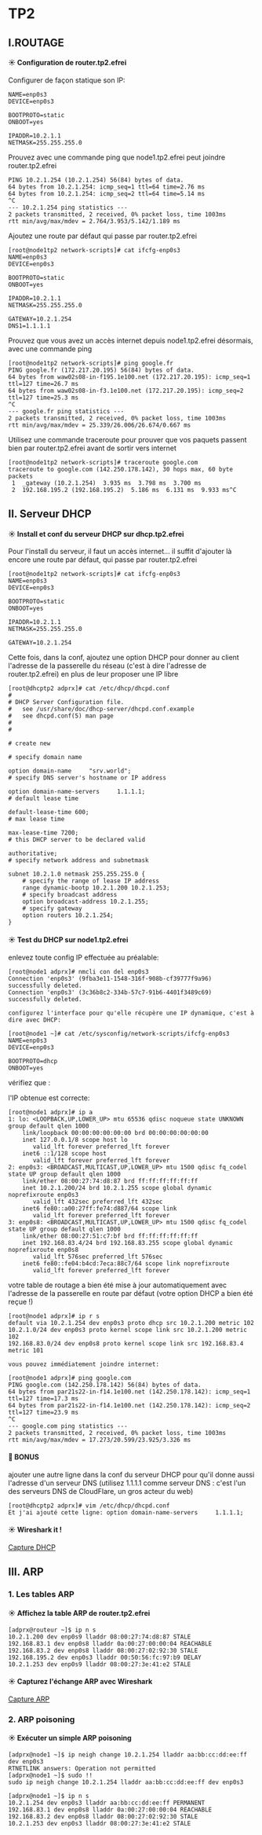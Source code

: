 # TP2

## I.ROUTAGE

#### ☀️ Configuration de router.tp2.efrei

Configurer de façon statique son IP:

```[root@node1tp2 network-scripts]# cat ifcfg-enp0s3
NAME=enp0s3
DEVICE=enp0s3

BOOTPROTO=static
ONBOOT=yes

IPADDR=10.2.1.1
NETMASK=255.255.255.0
```  

Prouvez avec une commande ping que node1.tp2.efrei peut joindre router.tp2.efrei

```[root@node1tp2 network-scripts]# ping 10.2.1.254
PING 10.2.1.254 (10.2.1.254) 56(84) bytes of data.
64 bytes from 10.2.1.254: icmp_seq=1 ttl=64 time=2.76 ms
64 bytes from 10.2.1.254: icmp_seq=2 ttl=64 time=5.14 ms
^C
--- 10.2.1.254 ping statistics ---
2 packets transmitted, 2 received, 0% packet loss, time 1003ms
rtt min/avg/max/mdev = 2.764/3.953/5.142/1.189 ms
```
Ajoutez une route par défaut qui passe par router.tp2.efrei
```
[root@node1tp2 network-scripts]# cat ifcfg-enp0s3
NAME=enp0s3
DEVICE=enp0s3

BOOTPROTO=static
ONBOOT=yes

IPADDR=10.2.1.1
NETMASK=255.255.255.0

GATEWAY=10.2.1.254
DNS1=1.1.1.1
```
Prouvez que vous avez un accès internet depuis node1.tp2.efrei désormais, avec une commande ping
```
[root@node1tp2 network-scripts]# ping google.fr
PING google.fr (172.217.20.195) 56(84) bytes of data.
64 bytes from waw02s08-in-f195.1e100.net (172.217.20.195): icmp_seq=1 ttl=127 time=26.7 ms
64 bytes from waw02s08-in-f3.1e100.net (172.217.20.195): icmp_seq=2 ttl=127 time=25.3 ms
^C
--- google.fr ping statistics ---
2 packets transmitted, 2 received, 0% packet loss, time 1003ms
rtt min/avg/max/mdev = 25.339/26.006/26.674/0.667 ms
```
Utilisez une commande traceroute pour prouver que vos paquets passent bien par router.tp2.efrei avant de sortir vers internet
```
[root@node1tp2 network-scripts]# traceroute google.com
traceroute to google.com (142.250.178.142), 30 hops max, 60 byte packets
 1  _gateway (10.2.1.254)  3.935 ms  3.798 ms  3.700 ms
 2  192.168.195.2 (192.168.195.2)  5.186 ms  6.131 ms  9.933 ms^C
````
## II. Serveur DHCP

#### ☀️ Install et conf du serveur DHCP sur dhcp.tp2.efrei

Pour l'install du serveur, il faut un accès internet... il suffit d'ajouter là encore une route par défaut, qui passe par router.tp2.efrei
```
[root@node1tp2 network-scripts]# cat ifcfg-enp0s3
NAME=enp0s3
DEVICE=enp0s3

BOOTPROTO=static
ONBOOT=yes

IPADDR=10.2.1.1
NETMASK=255.255.255.0

GATEWAY=10.2.1.254
```
Cette fois, dans la conf, ajoutez une option DHCP pour donner au client l'adresse de la passerelle du réseau (c'est à dire l'adresse de router.tp2.efrei) en plus de leur proposer une IP libre
```
[root@dhcptp2 adprx]# cat /etc/dhcp/dhcpd.conf
#
# DHCP Server Configuration file.
#   see /usr/share/doc/dhcp-server/dhcpd.conf.example
#   see dhcpd.conf(5) man page
#
#

# create new

# specify domain name

option domain-name     "srv.world";
# specify DNS server's hostname or IP address

option domain-name-servers     1.1.1.1;
# default lease time

default-lease-time 600;
# max lease time

max-lease-time 7200;
# this DHCP server to be declared valid

authoritative;
# specify network address and subnetmask

subnet 10.2.1.0 netmask 255.255.255.0 {
    # specify the range of lease IP address
    range dynamic-bootp 10.2.1.200 10.2.1.253;
    # specify broadcast address
    option broadcast-address 10.2.1.255;
    # specify gateway
    option routers 10.2.1.254;
}
```
#### ☀️ Test du DHCP sur node1.tp2.efrei

enlevez toute config IP effectuée au préalable:
```
[root@node1 adprx]# nmcli con del enp0s3
Connection 'enp0s3' (9fba3e11-1548-316f-908b-cf39777f9a96) successfully deleted.
Connection 'enp0s3' (3c36b8c2-334b-57c7-91b6-4401f3489c69) successfully deleted.

configurez l'interface pour qu'elle récupère une IP dynamique, c'est à dire avec DHCP:

[root@node1 ~]# cat /etc/sysconfig/network-scripts/ifcfg-enp0s3
NAME=enp0s3
DEVICE=enp0s3

BOOTPROTO=dhcp
ONBOOT=yes
```
vérifiez que :

l'IP obtenue est correcte:
```
[root@node1 adprx]# ip a
1: lo: <LOOPBACK,UP,LOWER_UP> mtu 65536 qdisc noqueue state UNKNOWN group default qlen 1000
    link/loopback 00:00:00:00:00:00 brd 00:00:00:00:00:00
    inet 127.0.0.1/8 scope host lo
       valid_lft forever preferred_lft forever
    inet6 ::1/128 scope host
       valid_lft forever preferred_lft forever
2: enp0s3: <BROADCAST,MULTICAST,UP,LOWER_UP> mtu 1500 qdisc fq_codel state UP group default qlen 1000
    link/ether 08:00:27:74:d8:87 brd ff:ff:ff:ff:ff:ff
    inet 10.2.1.200/24 brd 10.2.1.255 scope global dynamic noprefixroute enp0s3
       valid_lft 432sec preferred_lft 432sec
    inet6 fe80::a00:27ff:fe74:d887/64 scope link
       valid_lft forever preferred_lft forever
3: enp0s8: <BROADCAST,MULTICAST,UP,LOWER_UP> mtu 1500 qdisc fq_codel state UP group default qlen 1000
    link/ether 08:00:27:51:c7:bf brd ff:ff:ff:ff:ff:ff
    inet 192.168.83.4/24 brd 192.168.83.255 scope global dynamic noprefixroute enp0s8
       valid_lft 576sec preferred_lft 576sec
    inet6 fe80::fe04:b4cd:7eca:88c7/64 scope link noprefixroute
       valid_lft forever preferred_lft forever
```
votre table de routage a bien été mise à jour automatiquement avec l'adresse de la passerelle en route par défaut (votre option DHCP a bien été reçue !)

```
[root@node1 adprx]# ip r s
default via 10.2.1.254 dev enp0s3 proto dhcp src 10.2.1.200 metric 102
10.2.1.0/24 dev enp0s3 proto kernel scope link src 10.2.1.200 metric 102
192.168.83.0/24 dev enp0s8 proto kernel scope link src 192.168.83.4 metric 101

vous pouvez immédiatement joindre internet:

[root@node1 adprx]# ping google.com
PING google.com (142.250.178.142) 56(84) bytes of data.
64 bytes from par21s22-in-f14.1e100.net (142.250.178.142): icmp_seq=1 ttl=127 time=17.3 ms
64 bytes from par21s22-in-f14.1e100.net (142.250.178.142): icmp_seq=2 ttl=127 time=23.9 ms
^C
--- google.com ping statistics ---
2 packets transmitted, 2 received, 0% packet loss, time 1003ms
rtt min/avg/max/mdev = 17.273/20.599/23.925/3.326 ms
```
#### 🌟 BONUS

ajouter une autre ligne dans la conf du serveur DHCP pour qu'il donne aussi l'adresse d'un serveur DNS (utilisez 1.1.1.1 comme serveur DNS : c'est l'un des serveurs DNS de CloudFlare, un gros acteur du web)
```
[root@dhcptp2 adprx]# vim /etc/dhcp/dhcpd.conf
Et j'ai ajouté cette ligne: option domain-name-servers     1.1.1.1;
```
#### ☀️ Wireshark it !

[Capture DHCP](dhcp.pcapng)

## III. ARP

### 1. Les tables ARP

#### ☀️ Affichez la table ARP de router.tp2.efrei
```
[adprx@routeur ~]$ ip n s
10.2.1.200 dev enp0s9 lladdr 08:00:27:74:d8:87 STALE
192.168.83.1 dev enp0s8 lladdr 0a:00:27:00:00:04 REACHABLE
192.168.83.2 dev enp0s8 lladdr 08:00:27:02:92:30 STALE
192.168.195.2 dev enp0s3 lladdr 00:50:56:fc:97:b9 DELAY
10.2.1.253 dev enp0s9 lladdr 08:00:27:3e:41:e2 STALE
```
#### ☀️ Capturez l'échange ARP avec Wireshark

[Capture ARP](arp.pcapng)

### 2. ARP poisoning

#### ☀️ Exécuter un simple ARP poisoning
```
[adprx@node1 ~]$ ip neigh change 10.2.1.254 lladdr aa:bb:cc:dd:ee:ff dev enp0s3
RTNETLINK answers: Operation not permitted
[adprx@node1 ~]$ sudo !!
sudo ip neigh change 10.2.1.254 lladdr aa:bb:cc:dd:ee:ff dev enp0s3

[adprx@node1 ~]$ ip n s
10.2.1.254 dev enp0s3 lladdr aa:bb:cc:dd:ee:ff PERMANENT
192.168.83.1 dev enp0s8 lladdr 0a:00:27:00:00:04 REACHABLE
192.168.83.2 dev enp0s8 lladdr 08:00:27:02:92:30 STALE
10.2.1.253 dev enp0s3 lladdr 08:00:27:3e:41:e2 STALE
```
